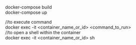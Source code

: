 docker-compose build  
docker-compose up

//to execute command  
docker exec -it <container_name_or_id> <command_to_run>  
//to open a shell within the container  
docker exec -it <container_name_or_id> sh
